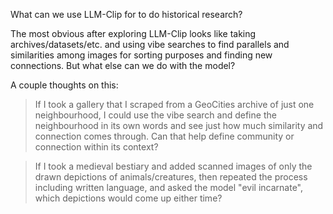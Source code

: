 What can we use LLM-Clip for to do historical research? 

The most obvious after exploring LLM-Clip looks like taking archives/datasets/etc. and using vibe searches to find parallels and similarities among images for sorting purposes and finding new connections. But what else can we do with the model?

A couple thoughts on this:

> If I took a gallery that I scraped from a GeoCities archive of just one neighbourhood, I could use the vibe search and define the neighbourhood in its own words and see just how much similarity and connection comes through. Can that help define community or connection within its context?

> If I took a medieval bestiary and added scanned images of only the drawn depictions of animals/creatures, then repeated the process including written language, and asked the model "evil incarnate", which depictions would come up either time?

